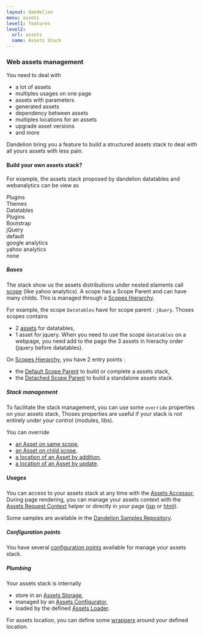 ```yaml
---
layout: dandelion
menu: assets
level1: features
level2:
  url: assets
  name: Assets Stack
---
```


### Web assets management

You need to deal with
* a lot of assets
* multiples usages on one page
* assets with parameters
* generated assets
* dependency between assets
* multiples locations for an assets
* upgrade asset versions
* and more

Dandelion bring you a feature to build a structured assets stack to deal with all yours assets with less pain.

#### Build your own assets stack?

For example, the assets stack proposed by dandelion datatables and webanalytics can be view as

<div class="row-fluid show-grid">
    <div class="span12">
        <div class="row-fluid show-grid">
             <div class="span8">
                <div class="row-fluid show-grid">
                     <div class="span12">
                        <div class="row-fluid show-grid">
                            <div class="span8">
                                <div class="row-fluid show-grid">
                                     <div class="span6">Plugins</div>
                                     <div class="span6">Themes</div>
                                </div>
                                Datatables
                            </div>
                            <div class="span4">
                                <div class="row-fluid show-grid">
                                     <div class="span12">Plugins</div>
                                </div>
                                Bootstrap
                            </div>
                        </div>
                        jQuery
                     </div>
                </div>
                default
             </div>
             <div class="span4">
                <div class="row-fluid show-grid">
                     <div class="span6">google analytics</div>
                     <div class="span6">yahoo analytics</div>
                </div>
                none
             </div>
        </div>
    </div>
</div>
<link rel="stylesheet" href="/assets/css/assets_stack.css" />

##### Bases
The stack show us the assets distributions under nested elaments call [scope](/dandelion/features/assets/bases.html#select.scope) (like yahoo analytics).
A scope has a Scope Parent and can have many childs. This is managed through a [Scopes Hierarchy](/dandelion/features/assets/bases.html#select.parent).

For example, the scope `Datatables` have for scope parent : `jQuery`.
Thoses scopes contains
* 2 [assets](/dandelion/features/assets/bases.html#select.asset) for datatables,
* 1 asset for jquery.
When you need to use the scope `datatables` on a webpage, you need add to the page the 3 assets in hierachy order (jquery before datatables).

On [Scopes Hierarchy](/dandelion/features/assets/bases.html#select.parent), you have 2 entry points :
* the [Default Scope Parent](/dandelion/features/assets/bases.html#select.default) to build or complete a assets stack,
* the [Detached Scope Parent](/dandelion/features/assets/bases.html#select.none) to build a standalone assets stack.

##### Stack management
To facilitate the stack management, you can use some `override` properties on your assets stack,
Thoses properties are useful if your stack is not entirely under your control (modules, libs).

You can override
* [an Asset on same scope](/dandelion/features/assets/bases.html#select.override.same),
* [an Asset on child scope](/dandelion/features/assets/bases.html#select.override.child),
* [a location of an Asset by addition](/dandelion/features/assets/bases.html#select.locationOverride.add),
* [a location of an Asset by update](/dandelion/features/assets/bases.html#select.locationOverride.change).

##### Usages
You can access to your assets stack at any time with the [Assets Accessor](/dandelion/features/assets/usages.html),
During page rendering, you can manage your assets context with the [Assets Request Context](/dandelion/features/assets/usages.html) helper or directly in your page ([jsp](/dandelion/ref/jsp/assets.html) or [html](/dandelion/ref/thymeleaf/assets.html)).

Some samples are available in the [Dandelion Samples Repository](https://github.com/dandelion/dandelion-samples).

##### Configuration points
You have several [configuration points](/dandelion/features/assets/configuration.html) available for manage your assets stack.

##### Plumbing
Your assets stack is internally
* store in an [Assets Storage](/dandelion/features/assets/plumbing.html),
* managed by an [Assets Configurator](/dandelion/features/assets/plumbing.html),
* loaded by the defined [Assets Loader](/dandelion/features/assets/plumbing.html).

For assets location, you can define some [wrappers](/dandelion/features/assets/plumbing.html) around your defined location.
